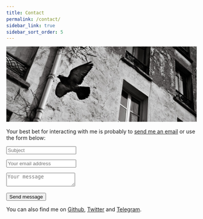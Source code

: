 ```yaml
---
title: Contact
permalink: /contact/
sidebar_link: true
sidebar_sort_order: 5
---
```


![illustration](/static/img/contact.jpg)

Your best bet for interacting with me is probably to [send me an email](mailto:nicolas@perriault.net) or use the form below:


<form class="contact-form" action="https://jumprock.co/mail/n1k0" method="post">
  <script>
  if (location.hash === "#success") {
    document.write('<div class="post-notice success">Message sent.</div>');
  }
  </script>
  <input type="hidden" name="after" value="{{ site.url }}/contact/#success">
  <input type="hidden" name="replyto" value="%email">
  <p><input type="text" name="subject" placeholder="Subject"></p>
  <p><input type="text" name="email" placeholder="Your email address"></p>
  <p><textarea name="message" placeholder="Your message" required></textarea></p>
  <p><input type="submit" value="Send message"></p>
</form>

You can also find me on
  [Github](https://github.com/n1k0),
  [Twitter](https://twitter.com/n1k0) and
  [Telegram](http://telegram.me/n1k0p).
